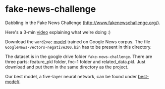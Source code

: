 # fake-news-challenge
Dabbling in the Fake News Challenge (http://www.fakenewschallenge.org/).

Here's a 3-min [video](https://www.youtube.com/watch?v=HB4ztl63Xwc) explaining what we're doing :)

Download the `word2vec` [model](https://drive.google.com/file/d/0B7XkCwpI5KDYNlNUTTlSS21pQmM/) trained on Google News corpus. The file `GoogleNews-vectors-negative300.bin` has to be present in this directory.

The dataset is in the google drive folder `fake-news-challenge`.  There are three parts: feature_pkl folder, fnc-1 folder and related_data.pkl. Just download and put them in the same directory as the project.

Our best model, a five-layer neural network, can be found under [best-model/](.best-model/).
